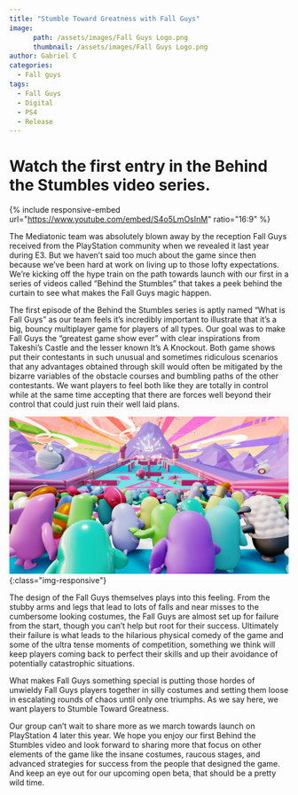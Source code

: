 ```yaml
---
title: "Stumble Toward Greatness with Fall Guys"
image:
      path: /assets/images/Fall Guys Logo.png
      thumbnail: /assets/images/Fall Guys Logo.png
author: Gabriel C
categories:
  - Fall guys
tags:
  - Fall Guys
  - Digital
  - PS4
  - Release
---
```


# Watch the first entry in the Behind the Stumbles video series.

{% include responsive-embed url="https://www.youtube.com/embed/S4o5LmOsInM" ratio="16:9" %}

The Mediatonic team was absolutely blown away by the reception Fall Guys received from the PlayStation community when we revealed it last year during E3. But we haven’t said too much about the game since then because we’ve been hard at work on living up to those lofty expectations. We’re kicking off the hype train on the path towards launch with our first in a series of videos called “Behind the Stumbles” that takes a peek behind the curtain to see what makes the Fall Guys magic happen.

The first episode of the Behind the Stumbles series is aptly named “What is Fall Guys” as our team feels it’s incredibly important to illustrate that it’s a big, bouncy multiplayer game for players of all types. Our goal was to make Fall Guys the “greatest game show ever” with clear inspirations from Takeshi’s Castle and the lesser known It’s A Knockout. Both game shows put their contestants in such unusual and sometimes ridiculous scenarios that any advantages obtained through skill would often be mitigated by the bizarre variables of the obstacle courses and bumbling paths of the other contestants. We want players to feel both like they are totally in control while at the same time accepting that there are forces well beyond their control that could just ruin their well laid plans.

![ScreenShot](/assets/images/fallguys1.jpg){:class="img-responsive"}

The design of the Fall Guys themselves plays into this feeling. From the stubby arms and legs that lead to lots of falls and near misses to the cumbersome looking costumes, the Fall Guys are almost set up for failure from the start, though you can’t help but root for their success. Ultimately their failure is what leads to the hilarious physical comedy of the game and some of the ultra tense moments of competition, something we think will keep players coming back to perfect their skills and up their avoidance of potentially catastrophic situations.

What makes Fall Guys something special is putting those hordes of unwieldy Fall Guys players together in silly costumes and setting them loose in escalating rounds of chaos until only one triumphs. As we say here, we want players to Stumble Toward Greatness.

Our group can’t wait to share more as we march towards launch on PlayStation 4 later this year. We hope you enjoy our first Behind the Stumbles video and look forward to sharing more that focus on other elements of the game like the insane costumes, raucous stages, and advanced strategies for success from the people that designed the game. And keep an eye out for our upcoming open beta, that should be a pretty wild time.
